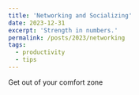 ```yaml
---
title: 'Networking and Socializing'
date: 2023-12-31
excerpt: 'Strength in numbers.'
permalink: /posts/2023/networking
tags:
  - productivity
  - tips
---
```


Get out of your comfort zone